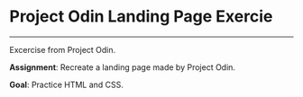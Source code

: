 # Project Odin Landing Page Exercie  

---

Excercise from Project Odin.  

**Assignment**: Recreate a landing page made by Project Odin.  

**Goal**: Practice HTML and CSS.  
